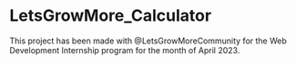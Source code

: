 # LetsGrowMore_Calculator
This project has been made with @LetsGrowMoreCommunity for the Web Development Internship program for the month of April 2023.
